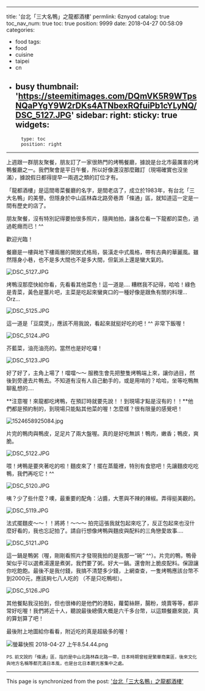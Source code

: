 
---
title: '台北「三大名鴨」之龍都酒樓'
permlink: 6znyod
catalog: true
toc_nav_num: true
toc: true
position: 9999
date: 2018-04-27 00:58:09
categories:
- food
tags:
- food
- cuisine
- taipei
- cn
- busy
thumbnail: 'https://steemitimages.com/DQmVK5R9WTpsNQaPYgY9W2rDKs4ATNbexRQfuiPb1cYLyNQ/DSC_5127.JPG'
sidebar:
    right:
        sticky: true
widgets:
    -
        type: toc
        position: right
---



上週跟一群朋友聚餐，朋友訂了一家很熱門的烤鴨餐廳，據說是台北市最厲害的烤鴨餐廳之一。我們聚會是平日午餐，所以好像還沒那麼難訂（現場確實也沒坐滿），據說假日都得提早一兩週之類的訂位才有。

「龍都酒樓」是這間粵菜餐廳的名字，是間老店了，成立於1983年，有台北「三大名鴨」的美譽。但隱身於中山區林森北路旁巷弄「條通」區，就知道這一定是一間有歷史的店了。

朋友聚餐，沒有特別記得要拍很多照片，隨興拍拍，讓各位看一下龍都的菜色，過過乾癮而已！^^

歡迎光臨！

餐廳是一樓與地下樓兩層的開放式格局，裝潢走中式風格，帶有古典的華麗風。雖然隱身小巷，也不是多大間也不是多大間，但氣派上還是蠻大氣的。

![DSC_5127.JPG](https://steemitimages.com/DQmVK5R9WTpsNQaPYgY9W2rDKs4ATNbexRQfuiPb1cYLyNQ/DSC_5127.JPG)

烤鴨沒那麼快給你看，先看看其他菜色！這一道是.... 糟糕我不記得，哈哈！綠色是青菜，黃色是薑片吧，主菜是吃起來蠻爽口的一種好像是跟魚有關的料理...  Orz...

![DSC_5125.JPG](https://steemitimages.com/DQmbbHjxfqEW85TER5fvtgiY5ekjyXDVrDTD3jsL9Wi5m82/DSC_5125.JPG)

這一道是「豆腐煲」，應該不用我說，看起來就挺好吃的吧！^^ 非常下飯喔！

![DSC_5124.JPG](https://steemitimages.com/DQmeSwrRbbnGUM4hDwnt4Y3nbHUMZMpQ7N547vphyk13zDG/DSC_5124.JPG)

芥藍菜，油亮油亮的。當然也是好吃囉！

![DSC_5123.JPG](https://steemitimages.com/DQmcJaLmFdth7u2pGL1TKqvVGtNzfSXVKo7pk4DeTz7ZNPK/DSC_5123.JPG)

好了好了，主角上場了！噹噹～～ 服務生會先把整隻烤鴨端上來，讓你過目，然後到旁邊去片鴨去。不知道有沒有人自己動手的，或是用啃的？哈哈，坐等吃鴨無聊亂想的.... 

**注意喔！來龍都吃烤鴨，在預訂時就要先說！！到現場才點是沒有的！！**他們都是預約制的，到現場只能點其他菜的喔！怎麼樣？很有限量的感覺吧！

![1524658925084.jpg](https://steemitimages.com/DQmbQDxmoC1WvCmySy59rYcDwt9u8fZDquGNtoats7BRhbi/1524658925084.jpg)

片完的鴨肉與鴨皮，足足片了兩大盤喔。真的是好吃無誤！鴨肉，嫩香；鴨皮，爽脆。

![DSC_5122.JPG](https://steemitimages.com/DQmV5ejAUnmZvcVMTLznyMJcb6KxEtqXNbrb5sB63AnAUiV/DSC_5122.JPG)

喂！烤鴨是要夾著吃的啦！麵皮來了！擺在蒸籠裡，特別有食慾吧！先讓麵皮吃吃鴨，我們再吃它！^^

![DSC_5120.JPG](https://steemitimages.com/DQmXx8VrzhRfLP2Pab9WuxxP3bC1uFoUFUR9AMEYrhNhDwh/DSC_5120.JPG)

咦？少了些什麼？噢，最重要的配角：沾醬，大蔥與不辣的辣椒。弄得挺美觀的。

![DSC_5119.JPG](https://steemitimages.com/DQmSHrxmTcCck4bhfrHK2p19bVEwZaNMnuNv2UssQqQr5pm/DSC_5119.JPG)

法式擺麵皮～～！！將將！～～～ 拍完這張我就包起來吃了，反正包起來也沒什麼好看的，我也忘記拍了。請自行想像烤鴨與麵皮與配料的三角戀愛故事.... 

![DSC_5121.JPG](https://steemitimages.com/DQmTnu7gLB6aut56hpE1EdVQRWsNTkgQcex3ASNSXgbkqgU/DSC_5121.JPG)

這一鍋是鴨粥（喔，剛剛看照片才發現我拍的是我那一“碗” ^^）。片完的鴨，鴨骨架似乎可以選煮湯還是煮粥，我們要了粥。好大一鍋。還會附上脆皮配料。保證讓你吃飽飽。最後不是我付錢，我搞不清楚多少錢，上網查查，一隻烤鴨應該台幣不到2000元，應該夠七八人吃的 （不是只吃鴨啦）。

![DSC_5126.JPG](https://steemitimages.com/DQmPRJV5Ft6VAwmE8xcaZqC6x2yWQpch3NxgdFNDy7LtaEB/DSC_5126.JPG)

其他餐點我沒拍到，但也很棒的是他們的港點，蘿蔔絲餅，腸粉，燒賣等等，都非常好吃喔！我們將近十人，聽說最後總價大概是六千多台幣，以這類餐廳來說，真的算划算了吧！

最後附上地圖給你看看，附近吃的真是超級多的喔！

![螢幕快照 2018-04-27 上午8.54.44.png](https://steemitimages.com/DQmVgZ926x5MXSD8Hm3YVSkyw5xvcBnbpoqERRABdDZbJfd/%E8%9E%A2%E5%B9%95%E5%BF%AB%E7%85%A7%202018-04-27%20%E4%B8%8A%E5%8D%888.54.44.png)

<sub>PS. 前文說的「條通」區，指的是中山北路林森北路一帶，日本時期曾經是繁華商業區，後來文化與地方名稱等都充滿日本風，也是台北日本觀光客集中之處。</sub>


- - -

This page is synchronized from the post: ['台北「三大名鴨」之龍都酒樓'](https://steemit.com/@deanliu/6znyod)
